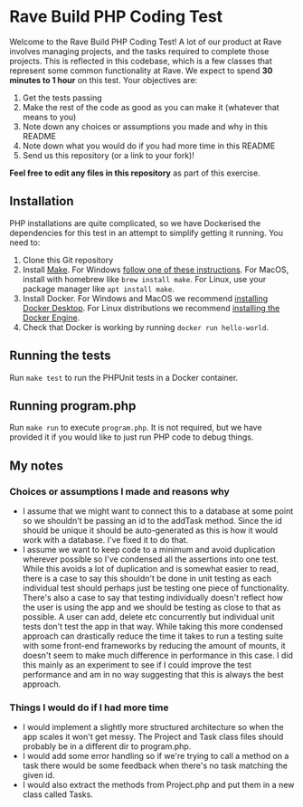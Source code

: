 # Rave Build PHP Coding Test

Welcome to the Rave Build PHP Coding Test! A lot of our product at Rave
involves managing projects, and the tasks required to complete those projects.
This is reflected in this codebase, which is a few classes that represent some
common functionality at Rave. We expect to spend **30 minutes to 1 hour** on this test.
Your objectives are:

1. Get the tests passing
2. Make the rest of the code as good as you can make it (whatever that means to you)
3. Note down any choices or assumptions you made and why in this README
4. Note down what you would do if you had more time in this README
5. Send us this repository (or a link to your fork)!

**Feel free to edit any files in this repository** as part of this exercise.

## Installation

PHP installations are quite complicated, so we have Dockerised the
dependencies for this test in an attempt to simplify getting it running.
You need to:

1. Clone this Git repository
2. Install [Make](https://www.gnu.org/software/make/). For Windows
   [follow one of these instructions](https://stackoverflow.com/a/32127632).
   For MacOS, install with homebrew like `brew install make`. For Linux, use
   your package manager like `apt install make`.
3. Install Docker. For Windows and MacOS we recommend
   [installing Docker Desktop](https://docs.docker.com/desktop/install/windows-install/).
   For Linux distributions we recommend
   [installing the Docker Engine](https://docs.docker.com/engine/install/).
4. Check that Docker is working by running `docker run hello-world`.

## Running the tests

Run `make test` to run the PHPUnit tests in a Docker container.

## Running program.php

Run `make run` to execute `program.php`. It is not required, but we have provided
it if you would like to just run PHP code to debug things.

## My notes

### Choices or assumptions I made and reasons why

- I assume that we might want to connect this to a database at some point so we
  shouldn't be passing an id to the addTask method. Since the id should be unique it
  should be auto-generated as this is how it would work with a database.
  I've fixed it to do that.
- I assume we want to keep code to a minimum and avoid duplication wherever possible so
  I've condensed all the assertions into one test. While this avoids a lot of duplication
  and is somewhat easier to read, there is a case to say this shouldn't be done in unit
  testing as each individual test should perhaps just be testing one piece of
  functionality. There's also a case to say that testing individually doesn't reflect
  how the user is using the app and we should be testing as close to that as possible.
  A user can add, delete etc concurrently but individual unit tests don't test the app in
  that way. While taking this more condensed approach can drastically reduce the time it
  takes to run a testing suite with some front-end frameworks by reducing the amount of
  mounts, it doesn't seem to make much difference in performance in this case. I did this
  mainly as an experiment to see if I could improve the test performance and am in no way
  suggesting that this is always the best approach.

### Things I would do if I had more time

- I would implement a slightly more structured architecture so when the app scales it
  won't get messy. The Project and Task class files should probably be in a different dir
  to program.php.
- I would add some error handling so if we're trying to call a method on a task there
  would be some feedback when there's no task matching the given id.
- I would also extract the methods from Project.php and put them in a new class called Tasks.
